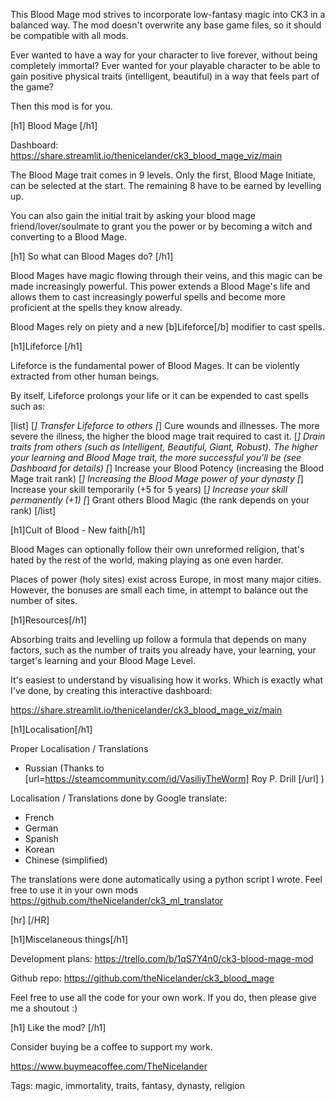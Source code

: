 This Blood Mage mod strives to incorporate low-fantasy magic into CK3 in a balanced way. The mod doesn't overwrite any base game files, so it should be compatible with all mods. 

Ever wanted to have a way for your character to live forever, without being completely immortal? Ever wanted for your playable character to be able to gain positive physical traits (intelligent, beautiful) in a way that feels part of the game?

Then this mod is for you.  

[h1] Blood Mage [/h1]

Dashboard: https://share.streamlit.io/thenicelander/ck3_blood_mage_viz/main

The Blood Mage trait comes in 9 levels. Only the first, Blood Mage Initiate, can be selected at the start. The remaining 8 have to be earned by levelling up. 

You can also gain the initial trait by asking your blood mage friend/lover/soulmate to grant you the power or by becoming a witch and converting to a Blood Mage. 

[h1] So what can Blood Mages do? [/h1]

Blood Mages have magic flowing through their veins, and this magic can be made increasingly powerful. This power  extends a Blood Mage's life and allows them to cast increasingly powerful spells and become more proficient at the spells they know already. 

Blood Mages rely on piety and a new [b]Lifeforce[/b] modifier to cast spells. 

[h1]Lifeforce [/h1]

Lifeforce is the fundamental power of Blood Mages. It can be violently extracted from other human beings. 

By itself, Lifeforce prolongs your life or it can be expended to cast spells such as:

[list]
    [*] Transfer Lifeforce to others
    [*] Cure wounds and illnesses. The more severe the illness, the higher the blood mage trait required to cast it. 
    [*] Drain traits from others (such as Intelligent, Beautiful, Giant, Robust). The higher your learning and Blood Mage trait, the more successful you'll be (see Dashboard for details)
    [*] Increase your Blood Potency (increasing the Blood Mage trait rank)
    [*] Increasing the Blood Mage power of your dynasty
    [*] Increase your skill temporarily (+5 for 5 years)
    [*] Increase your skill permanently (+1)
    [*] Grant others Blood Magic (the rank depends on your rank)
[/list]

[h1]Cult of Blood - New faith[/h1]

Blood Mages can optionally follow their own unreformed religion, that's hated by the rest of the world, making playing as one even harder.

Places of power (holy sites) exist across Europe, in most many major cities. However, the bonuses are small each time, in attempt to balance out the number of sites.

[h1]Resources[/h1]

Absorbing traits and levelling up follow a formula that depends on many factors, such as the number of traits you already have, your learning, your target's learning and your Blood Mage Level.

It's easiest to understand by visualising how it works. Which is exactly what I've done, by creating this interactive dashboard:

https://share.streamlit.io/thenicelander/ck3_blood_mage_viz/main

[h1]Localisation[/h1]

Proper Localisation / Translations 
- Russian (Thanks to [url=https://steamcommunity.com/id/VasiliyTheWorm] Roy P. Drill [/url] )

Localisation / Translations done by Google translate:
- French 
- German
- Spanish
- Korean
- Chinese (simplified)

The translations were done automatically using a python script I wrote. Feel free to use it in your own mods
 https://github.com/theNicelander/ck3_ml_translator

[hr] [/HR] 

[h1]Miscelaneous things[/h1]

Development plans:
https://trello.com/b/1qS7Y4n0/ck3-blood-mage-mod

Github repo: https://github.com/theNicelander/ck3_blood_mage

Feel free to use all the code for your own work. If you do, then please give me a shoutout :)
 
[h1] Like the mod? [/h1]

Consider buying be a coffee to support my work.

https://www.buymeacoffee.com/TheNicelander

Tags: magic, immortality, traits, fantasy, dynasty, religion